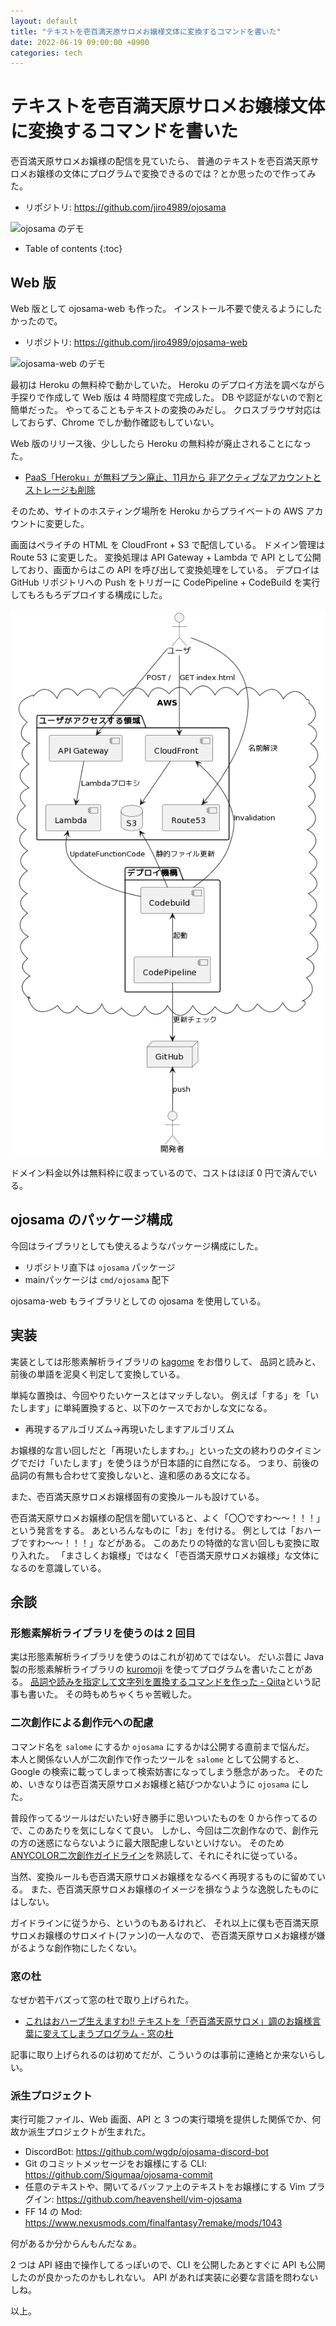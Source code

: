 ```yaml
---
layout: default
title: "テキストを壱百満天原サロメお嬢様文体に変換するコマンドを書いた"
date: 2022-06-19 09:00:00 +0900
categories: tech
---
```


# テキストを壱百満天原サロメお嬢様文体に変換するコマンドを書いた

壱百満天原サロメお嬢様の配信を見ていたら、
普通のテキストを壱百満天原サロメお嬢様の文体にプログラムで変換できるのでは？とか思ったので作ってみた。

* リポジトリ: <https://github.com/jiro4989/ojosama>

![ojosama のデモ](https://github.com/user-attachments/assets/51915290-f6ba-4f02-8130-e38e667319c2)

* Table of contents
{:toc}

## Web 版

Web 版として ojosama-web も作った。
インストール不要で使えるようにしたかったので。

* リポジトリ: <https://github.com/jiro4989/ojosama-web>

![ojosama-web のデモ](https://github.com/jiro4989/ojosama-web/blob/main/docs/demo.gif)

最初は Heroku の無料枠で動かしていた。
Heroku のデプロイ方法を調べながら手探りで作成して Web 版は 4 時間程度で完成した。
DB や認証がないので割と簡単だった。
やってることもテキストの変換のみだし。
クロスブラウザ対応はしておらず、Chrome でしか動作確認もしていない。

Web 版のリリース後、少ししたら Heroku の無料枠が廃止されることになった。

* [PaaS「Heroku」が無料プラン廃止、11月から 非アクティブなアカウントとストレージも削除](https://www.itmedia.co.jp/news/articles/2208/26/news097.html#utm_term=share_sp)

そのため、サイトのホスティング場所を Heroku からプライベートの AWS アカウントに変更した。

画面はペライチの HTML を CloudFront + S3 で配信している。
ドメイン管理は Route 53 に変更した。
変換処理は API Gateway + Lambda で API として公開しており、画面からはこの API を呼び出して変換処理をしている。
デプロイは GitHub リポジトリへの Push をトリガーに CodePipeline + CodeBuild を実行してもろもろデプロイする構成にした。

![システム構成図](https://github.com/jiro4989/ojosama-web/raw/main/docs/system.png)

ドメイン料金以外は無料枠に収まっているので、コストはほぼ 0 円で済んでいる。

## ojosama のパッケージ構成

今回はライブラリとしても使えるようなパッケージ構成にした。

* リポジトリ直下は `ojosama` パッケージ
* mainパッケージは `cmd/ojosama` 配下

ojosama-web もライブラリとしての ojosama を使用している。

## 実装

実装としては形態素解析ライブラリの [kagome](https://github.com/ikawaha/kagome) をお借りして、
品詞と読みと、前後の単語を泥臭く判定して変換している。

単純な置換は、今回やりたいケースとはマッチしない。
例えば「する」を「いたします」に単純置換すると、以下のケースでおかしな文になる。

* 再現するアルゴリズム→再現いたしますアルゴリズム

お嬢様的な言い回しだと「再現いたしますわ。」といった文の終わりのタイミングでだけ「いたします」を使うほうが日本語的に自然になる。
つまり、前後の品詞の有無も合わせて変換しないと、違和感のある文になる。

また、壱百満天原サロメお嬢様固有の変換ルールも設けている。

壱百満天原サロメお嬢様の配信を聞いていると、よく「〇〇ですわ～～！！！」という発言をする。
あといろんなものに「お」を付ける。
例としては「おハーブですわ～～！！！」などがある。
このあたりの特徴的な言い回しも変換に取り入れた。
「まさしくお嬢様」ではなく「壱百満天原サロメお嬢様」な文体になるのを意識している。

## 余談

### 形態素解析ライブラリを使うのは 2 回目

実は形態素解析ライブラリを使うのはこれが初めてではない。
だいぶ昔に Java 製の形態素解析ライブラリの [kuromoji](https://www.atilika.com/ja/kuromoji/) を使ってプログラムを書いたことがある。
[品詞や読みを指定して文字列を置換するコマンドを作った - Qiita](https://qiita.com/jiro4989/items/e41399981008f6e25727)という記事も書いた。
その時もめちゃくちゃ苦戦した。

### 二次創作による創作元への配慮

コマンド名を `salome` にするか `ojosama` にするかは公開する直前まで悩んだ。
本人と関係ない人が二次創作で作ったツールを `salome` として公開すると、Google の検索に載ってしまって検索妨害になってしまう懸念があった。
そのため、いきなりは壱百満天原サロメお嬢様と結びつかないように `ojosama` にした。

普段作ってるツールはだいたい好き勝手に思いついたものを 0 から作ってるので、このあたりを気にしなくて良い。
しかし、今回は二次創作なので、創作元の方の迷惑にならないように最大限配慮しないといけない。
そのため[ANYCOLOR二次創作ガイドライン](https://event.nijisanji.app/guidelines/)を熟読して、それにそれに従っている。

当然、変換ルールも壱百満天原サロメお嬢様をなるべく再現するものに留めている。
また、壱百満天原サロメお嬢様のイメージを損なうような逸脱したものにはしない。

ガイドラインに従うから、というのもあるけれど、
それ以上に僕も壱百満天原サロメお嬢様のサロメイト(ファン)の一人なので、
壱百満天原サロメお嬢様が嫌がるような創作物にしたくない。

### 窓の杜

なぜか若干バズって窓の杜で取り上げられた。

* [これはおハーブ生えますわ!! テキストを「壱百満天原サロメ」調のお嬢様言葉に変えてしまうプログラム - 窓の杜](https://forest.watch.impress.co.jp/docs/serial/yajiuma/1419019.html)

記事に取り上げられるのは初めてだが、こういうのは事前に連絡とか来ないらしい。

### 派生プロジェクト

実行可能ファイル、Web 画面、API と 3 つの実行環境を提供した関係でか、何故か派生プロジェクトが生まれた。

* DiscordBot: <https://github.com/wgdp/ojosama-discord-bot>
* Git のコミットメッセージをお嬢様にする CLI: <https://github.com/Sigumaa/ojosama-commit>
* 任意のテキストや、開いてるバッファ上のテキストをお嬢様にする Vim プラグイン: <https://github.com/heavenshell/vim-ojosama>
* FF 14 の Mod: <https://www.nexusmods.com/finalfantasy7remake/mods/1043>

何があるか分からんもんだなぁ。

2 つは API 経由で操作してるっぽいので、CLI を公開したあとすぐに API も公開したのが良かったのかもしれない。
API があれば実装に必要な言語を問わないしね。

以上。
